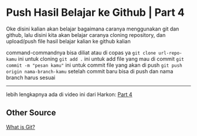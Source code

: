 # Push Hasil Belajar ke Github | Part 4

Oke disini kalian akan belajar bagaimana caranya menggunakan git dan github, lalu disini kita akan belajar caranya cloning repository, dan upload/push file hasil belajar kalian ke github kalian

command-commandnya bisa diliat atau di copas ya
`git clone url-repo-kamu` ini untuk cloning
`git add .` ini untuk add file yang mau di commit
`git commit -m "pesan kamu"` ini untuk commit file yang akan di push
`git push origin nama-branch-kamu` setelah commit baru bisa di push dan nama branch harus sesuai

-------------------------------------------------------------------------
lebih lengkapnya ada di video ini dari Harkon: [Part 4](https://youtu.be/48D9CRd_A9o)

## Other Source

[What is Git?](https://www.youtube.com/watch?v=lZUnMiwEQoc&list=PL8bBYpHH3RI6BlCzFTMQvt7sGSycUj7S-)
